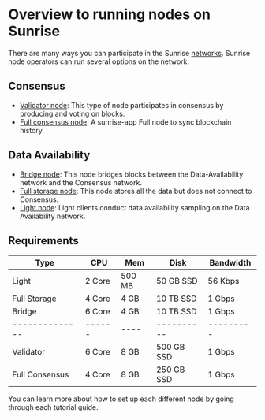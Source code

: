 # Overview to running nodes on Sunrise

There are many ways you can participate in the Sunrise [networks](../networks/README.md).
Sunrise node operators can run several options on the network.

## Consensus

- [Validator node](./consensus/build-validator-node.md): This type of node participates in consensus by producing and voting on blocks.
- [Full consensus node](./consensus/build-full-node.md): A sunrise-app Full node to sync blockchain history.

## Data Availability

- [Bridge node](./data-availability/bridge-node.md): This node bridges blocks between the Data-Availability network and the Consensus network.
- [Full storage node](./data-availability/full-node.md): This node stores all the data but does not connect to Consensus.
- [Light node](./data-availability/light-node.md): Light clients conduct data availability sampling on the Data Availability network.

## Requirements

| Type           | CPU    | Mem    | Disk       | Bandwidth |
| -------------- | ------ | ------ | ---------- | --------- |
| Light          | 2 Core | 500 MB | 50 GB SSD  | 56 Kbps   |
| Full Storage   | 4 Core | 4 GB   | 10 TB SSD  | 1 Gbps    |
| Bridge         | 6 Core | 4 GB   | 10 TB SSD  | 1 Gbps    |
| -------------- | ------ | ----   | ---------- | --------- |
| Validator      | 6 Core | 8 GB   | 500 GB SSD | 1 Gbps    |
| Full Consensus | 4 Core | 8 GB   | 250 GB SSD | 1 Gbps    |

You can learn more about how to set up each different node by going through each tutorial guide.
